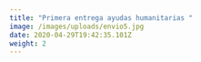 ```yaml
---
title: "Primera entrega ayudas humanitarias "
image: /images/uploads/envio5.jpg
date: 2020-04-29T19:42:35.101Z
weight: 2
---
```

